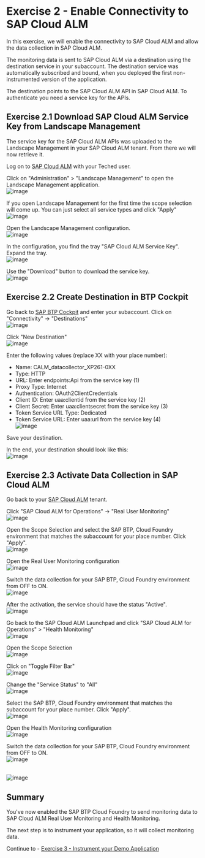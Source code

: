 # Exercise 2 - Enable Connectivity to SAP Cloud ALM

In this exercise, we will enable the connectivity to SAP Cloud ALM and allow the data collection in SAP Cloud ALM.

The monitoring data is sent to SAP Cloud ALM via a destination using the destination service in your subaccount. The destination service was automatically subscribed and bound, when you deployed the first non-instrumented version of the application.

The destination points to the SAP Cloud ALM API in SAP Cloud ALM. To authenticate you need a service key for the APIs. 

## Exercise 2.1 Download SAP Cloud ALM Service Key from Landscape Management

The service key for the SAP Cloud ALM APIs was uploaded to the Landscape Management in your SAP Cloud ALM tenant. From there we will now retrieve it.

Log on to [SAP Cloud ALM](https://xp261-9kx159xc.eu10.alm.cloud.sap/launchpad#Shell-home) with your Teched user.

Click on "Administration" > "Landscape Management" to open the Landscape Management application.
<br>![image](https://github.com/SAP-samples/teched2023-XP261/assets/113598836/da2aa2e2-3ecc-49bc-8f1f-5b71be8e2aa6)

If you open Landscape Management for the first time the scope selection will come up. You can just select all service types and click "Apply"
<br>![image](https://github.com/SAP-samples/teched2023-XP261/assets/113598836/df9ac645-cfb8-40c5-924b-06bf257b0e66)

Open the Landscape Management configuration.
<br>![image](https://github.com/SAP-samples/teched2023-XP261/assets/113598836/2d86f221-ca50-451b-9842-8efdfc6e39ef)

In the configuration, you find the tray "SAP Cloud ALM Service Key". Expand the tray.
<br>![image](https://github.com/SAP-samples/teched2023-XP261/assets/113598836/f107b4d5-3c86-430a-abe8-2c29680524ee)

Use the "Download" button to download the service key.
<br>![image](https://github.com/SAP-samples/teched2023-XP261/assets/113598836/ba3cdd7d-020e-4c56-8f5a-618b4e6522ef)

## Exercise 2.2 Create Destination in BTP Cockpit

Go back to [SAP BTP Cockpit](https://amer.cockpit.btp.cloud.sap/cockpit/?idp=tdct3ched1.accounts.ondemand.com#/globalaccount/e2a835b0-3011-4c79-818a-d7767c4627cd) and enter your subaccount. Click on "Connectivity" -> "Destinations"
<br>![image](https://github.com/SAP-samples/teched2023-XP261/assets/113598836/bd8b7f95-b118-43cf-8a69-35e33a270373)

Click "New Destination"
<br>![image](https://github.com/SAP-samples/teched2023-XP261/assets/113598836/b99546f5-2171-4a66-a6a1-7f6c4ed1cd34)

Enter the following values (replace XX with your place number):
- Name: CALM_datacollector_XP261-0XX
- Type: HTTP
- URL: Enter endpoints:Api from the service key (1)
- Proxy Type: Internet
- Authentication: OAuth2ClientCredentials
- Client ID: Enter uaa:clientid from the service key (2)
- Client Secret: Enter uaa:clientsecret from the service key (3)
- Token Service URL Type: Dedicated
- Token Service URL: Enter uaa:url from the service key (4)
<br>![image](https://github.com/SAP-samples/teched2023-XP261/assets/113598836/170b4a57-0aaf-4b00-9e90-30350e48f4ea)

Save your destination.

In the end, your destination should look like this:
<br>![image](https://github.com/SAP-samples/teched2023-XP261/assets/113598836/1b768df0-e72e-451d-9f47-a980a9573c27)

## Exercise 2.3 Activate Data Collection in SAP Cloud ALM

Go back to your [SAP Cloud ALM](https://xp261-9kx159xc.eu10.alm.cloud.sap/launchpad#Shell-home) tenant.

Click "SAP Cloud ALM for Operations" -> "Real User Monitoring"
<br>![image](https://github.com/SAP-samples/teched2023-XP261/assets/113598836/931bd470-9b09-41b5-a067-d4339e71728d)

Open the Scope Selection and select the SAP BTP, Cloud Foundry environment that matches the subaccount for your place number. Click "Apply".
<br>![image](https://github.com/SAP-samples/teched2023-XP261/assets/113598836/8066c287-4b6b-47bc-a459-fb18cd74cd7f)

Open the Real User Monitoring configuration
<br>![image](https://github.com/SAP-samples/teched2023-XP261/assets/113598836/853c72ef-3e54-4179-9c86-6e61f1117b59)

Switch the data collection for your SAP BTP, Cloud Foundry environment from OFF to ON.
<br>![image](https://github.com/SAP-samples/teched2023-XP261/assets/113598836/425d3fa0-b3ef-4953-8a84-859df4397b95)

After the activation, the service should have the status "Active".
<br>![image](https://github.com/SAP-samples/teched2023-XP261/assets/113598836/14202ca6-9d26-4822-b34f-7d9cd60a12ec)

Go back to the SAP Cloud ALM Launchpad and click "SAP Cloud ALM for Operations" > "Health Monitoring"
<br>![image](https://github.com/SAP-samples/teched2023-XP261/assets/113598836/2c89d95d-c61c-4c8c-8848-59f6adb42da7)

Open the Scope Selection
<br>![image](https://github.com/SAP-samples/teched2023-XP261/assets/113598836/6adb5fa3-343f-4588-866f-8809face65eb)

Click on "Toggle Filter Bar"
<br>![image](https://github.com/SAP-samples/teched2023-XP261/assets/113598836/2d5700a6-1bc9-4a97-86ec-925bd2fa1011)

Change the "Service Status" to "All"
<br>![image](https://github.com/SAP-samples/teched2023-XP261/assets/113598836/49abf8d6-bbe4-48e2-92e7-eee56c98f33a)

Select the SAP BTP, Cloud Foundry environment that matches the subaccount for your place number. Click "Apply".
<br>![image](https://github.com/SAP-samples/teched2023-XP261/assets/113598836/dc4a6e94-4384-4f2f-b68f-beb8e871c33e)

Open the Health Monitoring configuration
<br>![image](https://github.com/SAP-samples/teched2023-XP261/assets/113598836/bfe3853b-fbf8-4f77-be60-d70f1e3ca668)

Switch the data collection for your SAP BTP, Cloud Foundry environment from OFF to ON.
<br>![image](https://github.com/SAP-samples/teched2023-XP261/assets/113598836/a556f951-1207-4c80-8e04-62ef8608580b)

<br>![image](https://github.com/SAP-samples/teched2023-XP261/assets/113598836/a1235d3a-bc9b-40ab-b877-b1e2a177fa9e)

## Summary

You've now enabled the SAP BTP Cloud Foundry to send monitoring data to SAP Cloud ALM Real User Monitoring and Health Monitoring.

The next step is to instrument your application, so it will collect monitoring data.

Continue to - [Exercise 3 - Instrument your Demo Application](../ex3/README.md)

